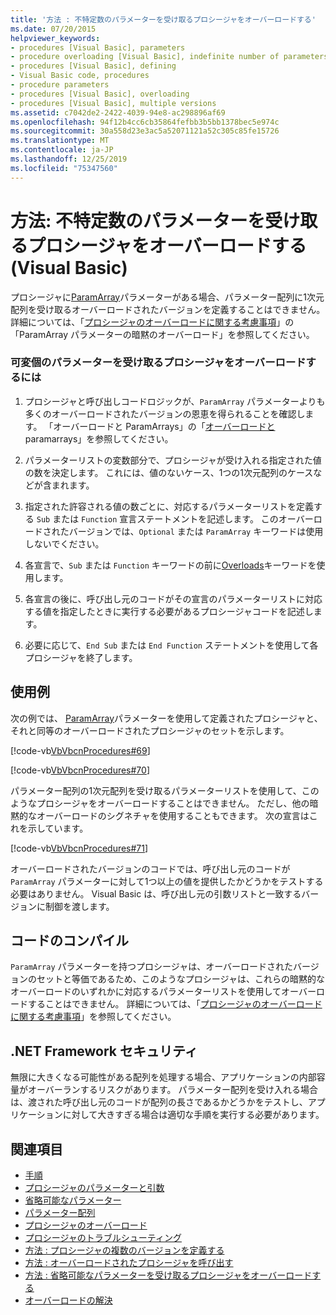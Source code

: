 ```yaml
---
title: '方法 : 不特定数のパラメーターを受け取るプロシージャをオーバーロードする'
ms.date: 07/20/2015
helpviewer_keywords:
- procedures [Visual Basic], parameters
- procedure overloading [Visual Basic], indefinite number of parameters
- procedures [Visual Basic], defining
- Visual Basic code, procedures
- procedure parameters
- procedures [Visual Basic], overloading
- procedures [Visual Basic], multiple versions
ms.assetid: c7042de2-2422-4039-94e8-ac298896af69
ms.openlocfilehash: 94f12b4cc6cb35864fefbb3b5bb1378bec5e974c
ms.sourcegitcommit: 30a558d23e3ac5a52071121a52c305c85fe15726
ms.translationtype: MT
ms.contentlocale: ja-JP
ms.lasthandoff: 12/25/2019
ms.locfileid: "75347560"
---
```

# <a name="how-to-overload-a-procedure-that-takes-an-indefinite-number-of-parameters-visual-basic"></a>方法: 不特定数のパラメーターを受け取るプロシージャをオーバーロードする (Visual Basic)
プロシージャに[ParamArray](../../../../visual-basic/language-reference/modifiers/paramarray.md)パラメーターがある場合、パラメーター配列に1次元配列を受け取るオーバーロードされたバージョンを定義することはできません。 詳細については、「[プロシージャのオーバーロードに関する考慮事項](./considerations-in-overloading-procedures.md)」の「ParamArray パラメーターの暗黙のオーバーロード」を参照してください。  
  
### <a name="to-overload-a-procedure-that-takes-a-variable-number-of-parameters"></a>可変個のパラメーターを受け取るプロシージャをオーバーロードするには  
  
1. プロシージャと呼び出しコードロジックが、`ParamArray` パラメーターよりも多くのオーバーロードされたバージョンの恩恵を得られることを確認します。 「オーバーロードと ParamArrays」の「[オーバーロードと](./considerations-in-overloading-procedures.md)paramarrays」を参照してください。  
  
2. パラメーターリストの変数部分で、プロシージャが受け入れる指定された値の数を決定します。 これには、値のないケース、1つの1次元配列のケースなどが含まれます。  
  
3. 指定された許容される値の数ごとに、対応するパラメーターリストを定義する `Sub` または `Function` 宣言ステートメントを記述します。 このオーバーロードされたバージョンでは、`Optional` または `ParamArray` キーワードは使用しないでください。  
  
4. 各宣言で、`Sub` または `Function` キーワードの前に[Overloads](../../../../visual-basic/language-reference/modifiers/overloads.md)キーワードを使用します。  
  
5. 各宣言の後に、呼び出し元のコードがその宣言のパラメーターリストに対応する値を指定したときに実行する必要があるプロシージャコードを記述します。  
  
6. 必要に応じて、`End Sub` または `End Function` ステートメントを使用して各プロシージャを終了します。  
  
## <a name="example"></a>使用例  
 次の例では、 [ParamArray](../../../../visual-basic/language-reference/modifiers/paramarray.md)パラメーターを使用して定義されたプロシージャと、それと同等のオーバーロードされたプロシージャのセットを示します。  
  
 [!code-vb[VbVbcnProcedures#69](~/samples/snippets/visualbasic/VS_Snippets_VBCSharp/VbVbcnProcedures/VB/Class1.vb#69)]  
  
 [!code-vb[VbVbcnProcedures#70](~/samples/snippets/visualbasic/VS_Snippets_VBCSharp/VbVbcnProcedures/VB/Class1.vb#70)]  
  
 パラメーター配列の1次元配列を受け取るパラメーターリストを使用して、このようなプロシージャをオーバーロードすることはできません。 ただし、他の暗黙的なオーバーロードのシグネチャを使用することもできます。 次の宣言はこれを示しています。  
  
 [!code-vb[VbVbcnProcedures#71](~/samples/snippets/visualbasic/VS_Snippets_VBCSharp/VbVbcnProcedures/VB/Class1.vb#71)]  
  
 オーバーロードされたバージョンのコードでは、呼び出し元のコードが `ParamArray` パラメーターに対して1つ以上の値を提供したかどうかをテストする必要はありません。 Visual Basic は、呼び出し元の引数リストと一致するバージョンに制御を渡します。  
  
## <a name="compile-the-code"></a>コードのコンパイル  
 `ParamArray` パラメーターを持つプロシージャは、オーバーロードされたバージョンのセットと等価であるため、このようなプロシージャは、これらの暗黙的なオーバーロードのいずれかに対応するパラメーターリストを使用してオーバーロードすることはできません。 詳細については、「[プロシージャのオーバーロードに関する考慮事項](./considerations-in-overloading-procedures.md)」を参照してください。  
  
## <a name="net-framework-security"></a>.NET Framework セキュリティ  
 無限に大きくなる可能性がある配列を処理する場合、アプリケーションの内部容量がオーバーランするリスクがあります。 パラメーター配列を受け入れる場合は、渡された呼び出し元のコードが配列の長さであるかどうかをテストし、アプリケーションに対して大きすぎる場合は適切な手順を実行する必要があります。  
  
## <a name="see-also"></a>関連項目

- [手順](./index.md)
- [プロシージャのパラメーターと引数](./procedure-parameters-and-arguments.md)
- [省略可能なパラメーター](./optional-parameters.md)
- [パラメーター配列](./parameter-arrays.md)
- [プロシージャのオーバーロード](./procedure-overloading.md)
- [プロシージャのトラブルシューティング](./troubleshooting-procedures.md)
- [方法 : プロシージャの複数のバージョンを定義する](./how-to-define-multiple-versions-of-a-procedure.md)
- [方法 : オーバーロードされたプロシージャを呼び出す](./how-to-call-an-overloaded-procedure.md)
- [方法 : 省略可能なパラメーターを受け取るプロシージャをオーバーロードする](./how-to-overload-a-procedure-that-takes-optional-parameters.md)
- [オーバーロードの解決](./overload-resolution.md)
